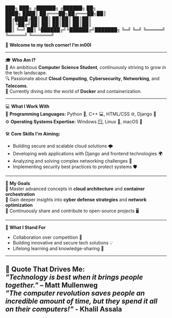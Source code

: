 ███╗   ███╗ ╔██████╗ ╔██████╗ ██╗      
████╗ ████║ ██╔═══██╗██╔═══██╗██║      
██╔████╔██║ ██║   ██║██║   ██║██║      
██║╚██╔╝██║ ██║   ██║██║   ██║██║      
██║ ╚═╝ ██║ ╚██████╔╝╚██████╔╝███████╗ 
╚═╝     ╚═╝  ╚═════╝  ╚═════╝ ╚══════╝ 

👋 **Welcome to my tech corner! I’m m00l**  

---

🎓 **Who Am I?**  
   🌱 An ambitious **Computer Science Student**, continuously striving to grow in the tech landscape.  
   🔍 Passionate about **Cloud Computing**, **Cybersecurity**, **Networking**, and **Telecoms**.  
   🚀 Currently diving into the world of **Docker** and containerization.  

---

💻 **What I Work With**  
   🌟 **Programming Languages:** Python 🐍, C++ 💻, HTML/CSS 🌐, Django 🌿  
   ⚙️ **Operating Systems Expertise:** Windows 🪟, Linux 🐧, macOS 🍎  

🛠️ **Core Skills I'm Aiming:**  
   - Building secure and scalable cloud solutions 🌩️  
   - Developing web applications with Django and frontend technologies 🌍  
   - Analyzing and solving complex networking challenges 📡  
   - Implementing security best practices to protect systems 🛡️  

---

🎯 **My Goals**  
   🔹 Master advanced concepts in **cloud architecture** and **container orchestration**  
   🔹 Gain deeper insights into **cyber defense strategies** and **network optimization**  
   🔹 Continuously share and contribute to open-source projects 🖥️  

---

🤝 **What I Stand For**  
   - Collaboration over competition 🤝  
   - Building innovative and secure tech solutions 💡  
   - Lifelong learning and knowledge-sharing 📘  

---

📝 **Quote That Drives Me:**  
_"Technology is best when it brings people together."_ – Matt Mullenweg  
_"The computer revolution saves people an incredible amount of time, but they spend it all on their computers!"_ - Khalil Assala
---

